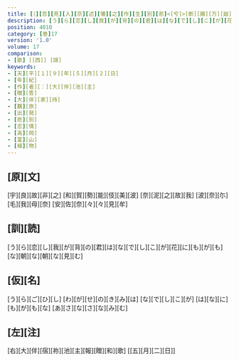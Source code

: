 ```yaml
---
title: [（][忽][見][入][京][述][懐][之][作][生][別][悲]<[兮]>[断][腸][万][廻][怨][緒][難][禁][聊][奉][所][心][一][首][并][二][絶][）]
description: [う][ら][恋][し][我][が][背][の][君][は][な][で][し][こ][が][花][に][も][が][も][な][朝][な][朝][な][見][む]
position: 4010
category: [巻]17
version: '1.0'
volume: 17
comparison:
- [歌] [[西]] [謌]
keywords:
- [天][平][１][９][年][５][月][２][日]
- [年][紀]
- [作][者][：][大][伴][池][主]
- [贈][答]
- [大][伴][家][持]
- [羈][旅]
- [出][発]
- [悲][別]
- [恋][情]
- [高][岡]
- [富][山]
- [植][物]
---
```


## [原][文]

[宇][良][故][非][之] [和][賀][勢][能][伎][美][波] [奈][泥][之][故][我] [波][奈][尓][毛][我][母][奈] [安][佐][奈][々][々][見][牟]

## [訓][読]

[う][ら][恋][し][我][が][背][の][君][は][な][で][し][こ][が][花][に][も][が][も][な][朝][な][朝][な][見][む]

## [仮][名]

[う][ら][ご][ひ][し] [わ][が][せ][の][き][み][は] [な][で][し][こ][が] [は][な][に][も][が][も][な] [あ][さ][な][さ][な][み][む]

## [左][注]

[右][大][伴][宿][祢][池][主][報][贈][和][歌] [[五][月][二][日]]
